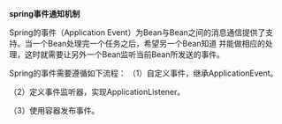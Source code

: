 **spring事件通知机制**

Spring的事件（Application Event）为Bean与Bean之间的消息通信提供了支持。当一个Bean处理完一个任务之后，希望另一个Bean知道
并能做相应的处理，这时就需要让另外一个Bean监听当前Bean所发送的事件。

Spring的事件需要遵循如下流程：
（1）自定义事件，继承ApplicationEvent。

（2）定义事件监听器，实现ApplicationListener。

（3）使用容器发布事件。